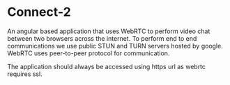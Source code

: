 # Connect-2

An angular based application that uses WebRTC to perform video chat between two browsers across the internet. 
To perform end to end communications we use public STUN and TURN servers hosted by google. 
WebRTC uses peer-to-peer protocol for communication. 

The application should always be accessed using https url as webrtc requires ssl.
